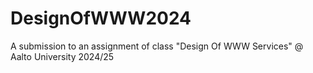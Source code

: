 # DesignOfWWW2024
A submission to an assignment of class "Design Of WWW Services" @ Aalto University 2024/25
